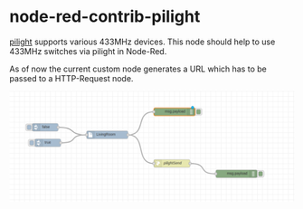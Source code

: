 # node-red-contrib-pilight

[pilight](https://www.pilight.org/) supports various 433MHz devices. This node should help to use 433MHz switches via pilight in Node-Red.

As of now the current custom node generates a URL which has to be passed to a HTTP-Request node.

![Alt text](pics/pilight_customnode_flow.png?raw=true "Title")
